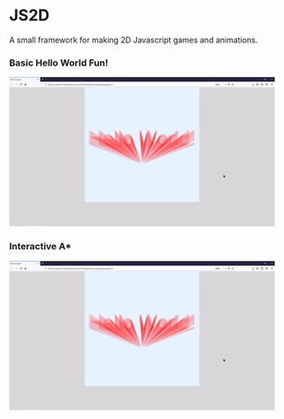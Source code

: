 # JS2D
A small framework for making 2D Javascript games and animations.

### Basic Hello World Fun!
![alt text](./hello.gif "A basic example of using a couple of the JS2D function to create a wacky canvas animation! Check the examples/basic.")

### Interactive A*
![alt text](./hello.gif "A more complex interactive animation of the A* algorithm on a game board! Check the examples/astar.")

